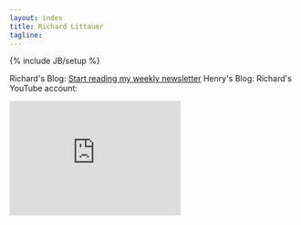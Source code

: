 ```yaml
---
layout: index
title: Richard Littauer
tagline:
---
```

{% include JB/setup %}


Richard's Blog: <a class="more" href="https://tinyletter.com/richlitt">Start reading my weekly newsletter</a>
Henry's Blog:
Richard's YouTube account: 

<iframe width="300" height="200" src="http://www.youtube.com/embed?max-results=1&controls=0&showinfo=0&rel=0&listType=user_uploads&list=Rich0Fenn" frameborder="0" allowfullscreen></iframe> 
